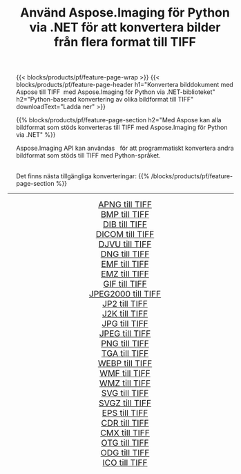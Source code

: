 ﻿---
title: Använd Aspose.Imaging för Python via .NET för att konvertera bilder från flera format till TIFF 
weight: 3920
url: /sv/python-net/conversion/to/tiff/ 
lang: sv
langdirlevel: 2
locales: zh-hans,ja,it,ru,de,es,fr,nl,id,lt,pl,pt,vi,tr,ko,zh-hant,ar,hi,th,sv,cs,uk,he
description: Du kan använda Aspose.Imaging för Python via .NET-biblioteket för att konvertera från en mängd olika format till TIFF
---

{{< blocks/products/pf/feature-page-wrap >}}
{{< blocks/products/pf/feature-page-header h1="Konvertera bilddokument med Aspose till TIFF  med Aspose.Imaging för Python via .NET-biblioteket" h2="Python-baserad konvertering av olika bildformat till TIFF" downloadText="Ladda ner" >}}


{{% blocks/products/pf/feature-page-section  h2="Med Aspose kan alla bildformat som stöds konverteras till TIFF med Aspose.Imaging för Python via .NET" %}}
<p align=justify>Aspose.Imaging API kan användas   för att programmatiskt konvertera andra bildformat som stöds till TIFF med Python-språket.</p>
<br/>
Det finns nästa tillgängliga konverteringar:
{{% /blocks/products/pf/feature-page-section %}}
<div class="container-fluid productfamilypage bg-gray">
    <div class="convertypes bg-gray agp-content section">
        <div class="container">
		<hr style="margin-left:-20px;"/>
		<div class="row other-converters" style="gap: 10px;font-size: 19px;text-align:center;">
		    <div class='col-md-2 other-converter remove-lp remove-rp'><a href="/imaging/sv/python-net/conversion/apng-to-tiff/" style="padding:15px;">APNG till TIFF</a></div>
<div class='col-md-2 other-converter remove-lp remove-rp'><a href="/imaging/sv/python-net/conversion/bmp-to-tiff/" style="padding:15px;">BMP till TIFF</a></div>
<div class='col-md-2 other-converter remove-lp remove-rp'><a href="/imaging/sv/python-net/conversion/dib-to-tiff/" style="padding:15px;">DIB till TIFF</a></div>
<div class='col-md-2 other-converter remove-lp remove-rp'><a href="/imaging/sv/python-net/conversion/dicom-to-tiff/" style="padding:15px;">DICOM till TIFF</a></div>
<div class='col-md-2 other-converter remove-lp remove-rp'><a href="/imaging/sv/python-net/conversion/djvu-to-tiff/" style="padding:15px;">DJVU till TIFF</a></div>
<div class='col-md-2 other-converter remove-lp remove-rp'><a href="/imaging/sv/python-net/conversion/dng-to-tiff/" style="padding:15px;">DNG till TIFF</a></div>
<div class='col-md-2 other-converter remove-lp remove-rp'><a href="/imaging/sv/python-net/conversion/emf-to-tiff/" style="padding:15px;">EMF till TIFF</a></div>
<div class='col-md-2 other-converter remove-lp remove-rp'><a href="/imaging/sv/python-net/conversion/emz-to-tiff/" style="padding:15px;">EMZ till TIFF</a></div>
<div class='col-md-2 other-converter remove-lp remove-rp'><a href="/imaging/sv/python-net/conversion/gif-to-tiff/" style="padding:15px;">GIF till TIFF</a></div>
<div class='col-md-2 other-converter remove-lp remove-rp'><a href="/imaging/sv/python-net/conversion/jpeg2000-to-tiff/" style="padding:15px;">JPEG2000 till TIFF</a></div>
<div class='col-md-2 other-converter remove-lp remove-rp'><a href="/imaging/sv/python-net/conversion/jp2-to-tiff/" style="padding:15px;">JP2 till TIFF</a></div>
<div class='col-md-2 other-converter remove-lp remove-rp'><a href="/imaging/sv/python-net/conversion/j2k-to-tiff/" style="padding:15px;">J2K till TIFF</a></div>
<div class='col-md-2 other-converter remove-lp remove-rp'><a href="/imaging/sv/python-net/conversion/jpg-to-tiff/" style="padding:15px;">JPG till TIFF</a></div>
<div class='col-md-2 other-converter remove-lp remove-rp'><a href="/imaging/sv/python-net/conversion/jpeg-to-tiff/" style="padding:15px;">JPEG till TIFF</a></div>
<div class='col-md-2 other-converter remove-lp remove-rp'><a href="/imaging/sv/python-net/conversion/png-to-tiff/" style="padding:15px;">PNG till TIFF</a></div>
<div class='col-md-2 other-converter remove-lp remove-rp'><a href="/imaging/sv/python-net/conversion/tga-to-tiff/" style="padding:15px;">TGA till TIFF</a></div>
<div class='col-md-2 other-converter remove-lp remove-rp'><a href="/imaging/sv/python-net/conversion/webp-to-tiff/" style="padding:15px;">WEBP till TIFF</a></div>
<div class='col-md-2 other-converter remove-lp remove-rp'><a href="/imaging/sv/python-net/conversion/wmf-to-tiff/" style="padding:15px;">WMF till TIFF</a></div>
<div class='col-md-2 other-converter remove-lp remove-rp'><a href="/imaging/sv/python-net/conversion/wmz-to-tiff/" style="padding:15px;">WMZ till TIFF</a></div>
<div class='col-md-2 other-converter remove-lp remove-rp'><a href="/imaging/sv/python-net/conversion/svg-to-tiff/" style="padding:15px;">SVG till TIFF</a></div>
<div class='col-md-2 other-converter remove-lp remove-rp'><a href="/imaging/sv/python-net/conversion/svgz-to-tiff/" style="padding:15px;">SVGZ till TIFF</a></div>
<div class='col-md-2 other-converter remove-lp remove-rp'><a href="/imaging/sv/python-net/conversion/eps-to-tiff/" style="padding:15px;">EPS till TIFF</a></div>
<div class='col-md-2 other-converter remove-lp remove-rp'><a href="/imaging/sv/python-net/conversion/cdr-to-tiff/" style="padding:15px;">CDR till TIFF</a></div>
<div class='col-md-2 other-converter remove-lp remove-rp'><a href="/imaging/sv/python-net/conversion/cmx-to-tiff/" style="padding:15px;">CMX till TIFF</a></div>
<div class='col-md-2 other-converter remove-lp remove-rp'><a href="/imaging/sv/python-net/conversion/otg-to-tiff/" style="padding:15px;">OTG till TIFF</a></div>
<div class='col-md-2 other-converter remove-lp remove-rp'><a href="/imaging/sv/python-net/conversion/odg-to-tiff/" style="padding:15px;">ODG till TIFF</a></div>
<div class='col-md-2 other-converter remove-lp remove-rp'><a href="/imaging/sv/python-net/conversion/ico-to-tiff/" style="padding:15px;">ICO till TIFF</a></div>
                </div>
        </div>
    </div>
</div>
<br/>

